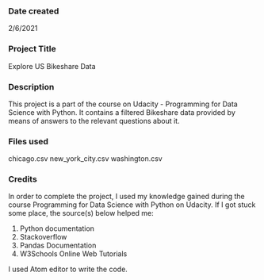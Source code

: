 ### Date created
2/6/2021

### Project Title
Explore US Bikeshare Data

### Description
This project is a part of the course on Udacity - Programming for Data Science with Python. It contains a filtered Bikeshare data provided by means of answers to the relevant questions about it.

### Files used
chicago.csv
new_york_city.csv
washington.csv

### Credits
In order to complete the project, I used my knowledge gained during the course Programming for Data Science with Python on Udacity. If I got stuck some place, the source(s) below helped me:

1. Python documentation
2. Stackoverflow
3. Pandas Documentation
4. W3Schools Online Web Tutorials

I used Atom editor to write the code.
